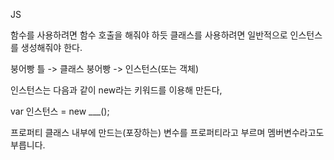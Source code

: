 JS

함수를 사용하려면 함수 호출을 해줘야 하듯 클래스를 사용하려면 일반적으로 인스턴스를 생성해줘야 한다.

붕어빵 틀 -> 클래스
붕어빵 -> 인스턴스(또는 객체)

인스턴스는 다음과 같이 new라는 키워드를 이용해 만든다,

var 인스턴스 = new ___();

프로퍼티
클래스 내부에 만드는(포장하는) 변수를 프로퍼티라고 부르며 멤버변수라고도 부릅니다.
